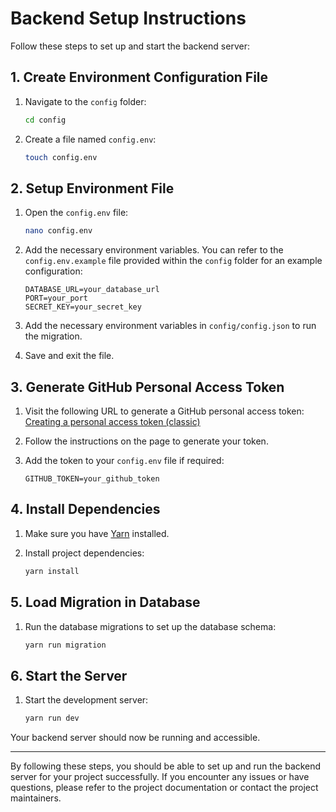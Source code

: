 # Backend Setup Instructions

Follow these steps to set up and start the backend server:

## 1. Create Environment Configuration File

1. Navigate to the `config` folder:
    ```sh
    cd config
    ```

2. Create a file named `config.env`:
    ```sh
    touch config.env
    ```

## 2. Setup Environment File

1. Open the `config.env` file:
    ```sh
    nano config.env
    ```

2. Add the necessary environment variables. You can refer to the `config.env.example` file provided within the `config` folder for an example configuration:
    ```env
    DATABASE_URL=your_database_url
    PORT=your_port
    SECRET_KEY=your_secret_key
    ```
3. Add the necessary environment variables in `config/config.json` to run the migration.

4. Save and exit the file.

## 3. Generate GitHub Personal Access Token

1. Visit the following URL to generate a GitHub personal access token: [Creating a personal access token (classic)](https://docs.github.com/en/github/authenticating-to-github/creating-a-personal-access-token)

2. Follow the instructions on the page to generate your token.

3. Add the token to your `config.env` file if required:
    ```env
    GITHUB_TOKEN=your_github_token
    ```

## 4. Install Dependencies

1. Make sure you have [Yarn](https://classic.yarnpkg.com/en/docs/install) installed.

2. Install project dependencies:
    ```sh
    yarn install
    ```

## 5. Load Migration in Database

1. Run the database migrations to set up the database schema:
    ```sh
    yarn run migration
    ```

## 6. Start the Server

1. Start the development server:
    ```sh
    yarn run dev
    ```

Your backend server should now be running and accessible.

---

By following these steps, you should be able to set up and run the backend server for your project successfully. If you encounter any issues or have questions, please refer to the project documentation or contact the project maintainers.
